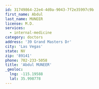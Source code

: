 ```yaml
---
id: 31749864-22e4-4d0a-9043-7f2e35997c9b
first_name: Abdul
last_name: MUNEER
license: M.D.
services:
  - internal-medicine
category: doctors
address: '39 Grand Masters Dr'
city: 'Las Vegas'
state: NV
zip: '89141'
phone: 702-233-5058
title: 'Abdul MUNEER'
_geoloc:
  lng: -115.19588
  lat: 35.998778
---
```

